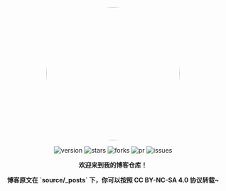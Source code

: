 <center><div align="center">

<img src="https://avatars.githubusercontent.com/u/60175467?v=4" width="300" height="300" style="border-radius: 50%"></img>

<img alt="version" src="https://img.shields.io/github/last-commit/YangRucheng/Blog-Hexo.svg?style=for-the-badge&label=%E6%9C%80%E5%90%8E%E6%9B%B4%E6%96%B0&logo=velog&logoColor=BE95FF&color=7B68EE"/></img>
<img alt="stars" src="https://img.shields.io/github/stars/YangRucheng/Blog-Hexo.svg?style=for-the-badge&label=Stars&logo=undertale&logoColor=orange&color=orange"/></img>
<img alt="forks" src="https://img.shields.io/github/forks/YangRucheng/Blog-Hexo.svg?style=for-the-badge&label=Forks&logo=stackshare&logoColor=f92f60&color=f92f60"/></img>
<img alt="pr" src="https://img.shields.io/github/issues-pr-closed/YangRucheng/Blog-Hexo.svg?style=for-the-badge&label=PR&logo=addthis&logoColor=green&color=0AC18E"/></img>
<img alt="issues" src="https://img.shields.io/github/issues/YangRucheng/Blog-Hexo.svg?style=for-the-badge&label=Issues&logo=openbugbounty&logoColor=e38dff&color=e38dff"/></img>

</div></center>

<div align="center" style="font-weight:bold">
    <p>欢迎来到我的博客仓库！</p>
    <p>博客原文在 `source/_posts` 下，你可以按照 CC BY-NC-SA 4.0 协议转载~</p>
</div>  